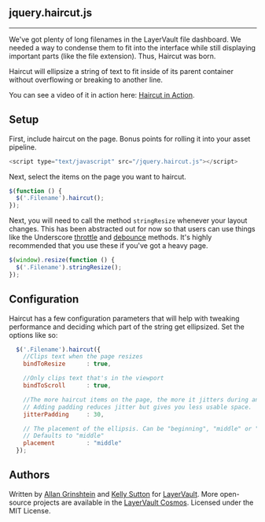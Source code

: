 ## jquery.haircut.js

** **

We've got plenty of long filenames in the LayerVault file dashboard. We needed
a way to condense them to fit into the interface while still displaying important
parts (like the file extension). Thus, Haircut was born.

Haircut will ellipsize a string of text to fit inside of its parent container without
overflowing or breaking to another line.

You can see a video of it in action here: [Haircut in Action](https://vimeo.com/user7743505/review/46901981/e833d7d78d).

## Setup

First, include haircut on the page. Bonus points for rolling it into your asset pipeline.

```javascript
<script type="text/javascript" src="/jquery.haircut.js"></script>
```

Next, select the items on the page you want to haircut.

```javascript
$(function () {
  $('.Filename').haircut();
});
```

Next, you will need to call the method `stringResize` whenever your layout changes. This
has been abstracted out for now so that users can use things like the Underscore [throttle](http://underscorejs.org/#throttle)
and [debounce](http://underscorejs.org/#debounce) methods. It's highly recommended that you use these if you've got a heavy page.

```javascript
$(window).resize(function () {
  $('.Filename').stringResize();
});
```

## Configuration

Haircut has a few configuration parameters that will help with tweaking performance and deciding
which part of the string get ellipsized. Set the options like so:

```javascript
  $('.Filename').haircut({
    //Clips text when the page resizes
    bindToResize      : true,

    //Only clips text that's in the viewport
    bindToScroll      : true,

    //The more haircut items on the page, the more it jitters during animation.
    // Adding padding reduces jitter but gives you less usable space.
    jitterPadding     : 30,

    // The placement of the ellipsis. Can be "beginning", "middle" or "end"
    // Defaults to "middle"
    placement         : "middle"
  });
```

## Authors

Written by [Allan Grinshtein](http://grinshtein.com) and [Kelly Sutton](http://kellysutton.com) for [LayerVault](http://layervault.com). More open-source projects are available in the [LayerVault Cosmos](http://cosmos.layervault.com). Licensed under the MIT License.